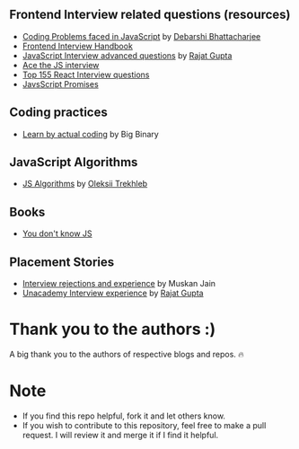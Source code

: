 ## Frontend Interview related questions (resources)

- [Coding Problems faced in JavaScript](https://devdebarshi.hashnode.dev/crack-the-next-js-interview-part-1) by [Debarshi Bhattacharjee](https://github.com/Debarshi95)
- [Frontend Interview Handbook](https://frontendinterviewhandbook.com/en/javascript-questions/)
- [JavaScript Interview advanced questions](https://rajatgupta.xyz/js-interview-2) by [Rajat Gupta](https://github.com/rajatetc)
- [Ace the JS interview](https://manuarora.in/blog/ace-the-javascript-interview)
- [Top 155 React Interview questions](https://www.fullstack.cafe/interview-questions/react)
- [JavsScript Promises](https://danlevy.net/javascript-promises-quiz/)

## Coding practices

- [Learn by actual coding](https://academy.bigbinary.com/) by Big Binary

## JavaScript Algorithms

- [JS Algorithms](https://github.com/trekhleb/javascript-algorithms) by [Oleksii Trekhleb](https://github.com/trekhleb)

## Books

- [You don't know JS](https://github.com/getify/You-Dont-Know-JS)

## Placement Stories

- [Interview rejections and experience](https://muskan611998jain.medium.com/placement-stories-interview-experiences-rejections-756f0c4b1166) by Muskan Jain
- [Unacademy Interview experience](https://rajatgupta.xyz/unacademy-interview) by [Rajat Gupta](https://github.com/rajatetc)

# Thank you to the authors :)
A big thank you to the authors of respective blogs and repos. 🔥

# Note
- If you find this repo helpful, fork it and let others know.
- If you wish to contribute to this repository, feel free to make a pull request.
   I will review it and merge it if I find it helpful.
